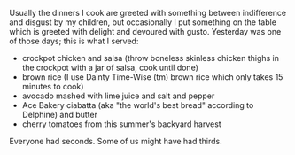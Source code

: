<!--
.. title: Meals My Family Loves, Volume I: Chicken and Salsa
.. date: 2010-11-16 08:48:56
.. author: Amy Brown
-->

Usually the dinners I cook are greeted with something between
indifference and disgust by my children, but occasionally I
put something on the table which is greeted with delight and
devoured with gusto. Yesterday was one of those days;  this
is what I served:

- crockpot chicken and salsa (throw boneless skinless chicken thighs
  in the crockpot with a jar of salsa, cook until done)
- brown rice (I use Dainty Time-Wise (tm) brown rice which only takes 15
  minutes to cook)
- avocado mashed with lime juice and salt and pepper
- Ace Bakery ciabatta (aka "the world's best bread" according to
  Delphine) and butter
- cherry tomatoes from this summer's backyard harvest

Everyone had seconds. Some of us might have had thirds.

